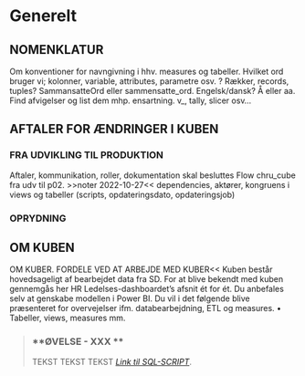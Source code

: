 # Generelt

##	NOMENKLATUR
Om konventioner for navngivning i hhv. measures og tabeller. Hvilket ord bruger vi; kolonner, variable, attributes, parametre osv. ? Rækker, records, tuples? SammansatteOrd eller sammensatte_ord. Engelsk/dansk? Å eller aa. Find afvigelser og list dem mhp. ensartning. v_, tally, slicer osv…

##	AFTALER FOR ÆNDRINGER I KUBEN

###	FRA UDVIKLING TIL PRODUKTION
Aftaler, kommunikation, roller, dokumentation skal besluttes
Flow 
chru_cube fra udv til p02. >>noter 2022-10-27<< dependencies, aktører, kongruens i views og tabeller (scripts, opdateringsdato, opdateringsjob)

###	OPRYDNING

##	OM KUBEN
OM KUBER. FORDELE VED AT ARBEJDE MED KUBER<<
Kuben består hovedsageligt af bearbejdet data fra SD. For at blive bekendt med kuben gennemgås her HR Ledelses-dashboardet’s afsnit ét for ét. Du anbefales selv at genskabe modellen i Power BI. 
Du vil i det følgende blive præsenteret for overvejelser ifm. databearbejdning, ETL og measures. 
•	Tabeller, views, measures mm. 


> ### **ØVELSE - XXX **
> TEKST TEKST TEKST
>*[Link til SQL-SCRIPT](  )*.
